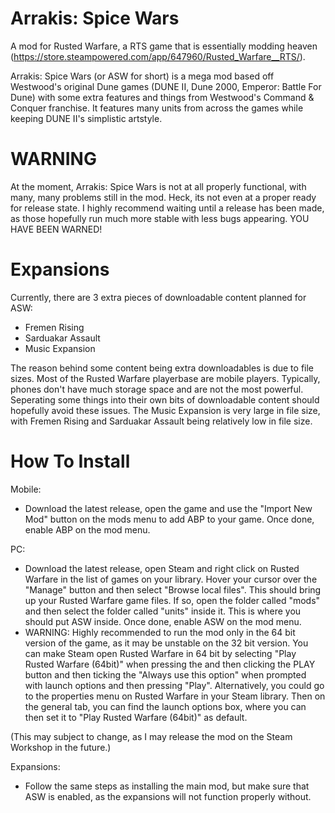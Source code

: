 # Arrakis: Spice Wars
A mod for Rusted Warfare, a RTS game that is essentially modding heaven (https://store.steampowered.com/app/647960/Rusted_Warfare__RTS/).

Arrakis: Spice Wars (or ASW for short) is a mega mod based off Westwood's original Dune games (DUNE II, Dune 2000, Emperor: Battle For Dune) with some extra features and things from Westwood's Command & Conquer franchise. It features many units from across the games while keeping DUNE II's simplistic artstyle.

# WARNING
At the moment, Arrakis: Spice Wars is not at all properly functional, with many, many problems still in the mod. Heck, its not even at a proper ready for release state. I highly recommend waiting until a release has been made, as those hopefully run much more stable with less bugs appearing. YOU HAVE BEEN WARNED!

# Expansions
Currently, there are 3 extra pieces of downloadable content planned for ASW: 
 - Fremen Rising
 - Sarduakar Assault
 - Music Expansion

The reason behind some content being extra downloadables is due to file sizes. Most of the Rusted Warfare playerbase are mobile players. Typically, phones don't have much storage space and are not the most powerful. Seperating some things into their own bits of downloadable content should hopefully avoid these issues. The Music Expansion is very large in file size, with Fremen Rising and Sarduakar Assault being relatively low in file size.

# How To Install

Mobile:
 - Download the latest release, open the game and use the "Import New Mod" button on the mods menu to add ABP to your game. Once done, enable ABP on the mod menu.

PC:
 - Download the latest release, open Steam and right click on Rusted Warfare in the list of games on your library. Hover your cursor over the "Manage" button and then select "Browse local files". This should bring up your Rusted Warfare game files. If so, open the folder called "mods" and then select the folder called "units" inside it. This is where you should put ASW inside. Once done, enable ASW on the mod menu.
 - WARNING: Highly recommended to run the mod only in the 64 bit version of the game, as it may be unstable on the 32 bit version. You can make Steam open Rusted Warfare in  64 bit by selecting "Play Rusted Warfare (64bit)" when pressing the and then clicking the PLAY button and then ticking the "Always use this option" when prompted with launch options and then pressing "Play". Alternatively, you could go to the properties menu on Rusted Warfare in your Steam library. Then on the general tab, you can find the launch options box, where you can then set it to "Play Rusted Warfare (64bit)" as default.

(This may subject to change, as I may release the mod on the Steam Workshop in the future.)

Expansions:
 - Follow the same steps as installing the main mod, but make sure that ASW is enabled, as the expansions will not function properly without.
